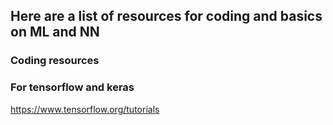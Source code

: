 ## Here are a list of resources for coding and basics on ML and NN

### Coding resources

### For tensorflow and keras
https://www.tensorflow.org/tutorials

